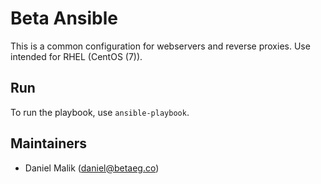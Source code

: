 # Beta Ansible

This is a common configuration for webservers and reverse proxies. Use intended for RHEL (CentOS (7)).

## Run

To run the playbook, use `ansible-playbook`.

## Maintainers

- Daniel Malik ([daniel@betaeg.co](mailto:daniel@betaeg.co))
